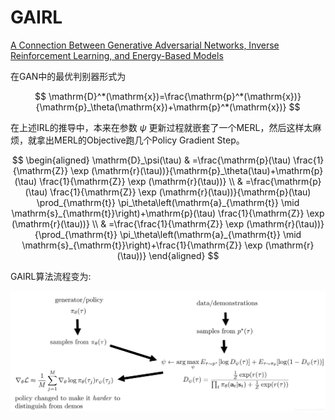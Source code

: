 # GAIRL

[A Connection Between Generative Adversarial Networks, Inverse Reinforcement Learning, and Energy-Based Models](https://arxiv.org/pdf/1611.03852.pdf)

在GAN中的最优判别器形式为

$$
\mathrm{D}^*(\mathrm{x})=\frac{\mathrm{p}^*(\mathrm{x})}{\mathrm{p}_\theta(\mathrm{x})+\mathrm{p}^*(\mathrm{x})}
$$

在上述IRL的推导中，本来在参数 $\psi$ 更新过程就嵌套了一个MERL，然后这样太麻烦，就拿出MERL的Objective跑几个Policy Gradient Step。

$$
\begin{aligned}
\mathrm{D}_\psi(\tau) & =\frac{\mathrm{p}(\tau) \frac{1}{\mathrm{Z}} \exp (\mathrm{r}(\tau))}{\mathrm{p}_\theta(\tau)+\mathrm{p}(\tau) \frac{1}{\mathrm{Z}} \exp (\mathrm{r}(\tau))} \\
& =\frac{\mathrm{p}(\tau) \frac{1}{\mathrm{Z}} \exp (\mathrm{r}(\tau))}{\mathrm{p}(\tau) \prod_{\mathrm{t}} \pi_\theta\left(\mathrm{a}_{\mathrm{t}} \mid \mathrm{s}_{\mathrm{t}}\right)+\mathrm{p}(\tau) \frac{1}{\mathrm{Z}} \exp (\mathrm{r}(\tau))} \\
& =\frac{\frac{1}{\mathrm{Z}} \exp (\mathrm{r}(\tau))}{\prod_{\mathrm{t}} \pi_\theta\left(\mathrm{a}_{\mathrm{t}} \mid \mathrm{s}_{\mathrm{t}}\right)+\frac{1}{\mathrm{Z}} \exp (\mathrm{r}(\tau))}
\end{aligned}
$$

GAIRL算法流程变为:

![GAIRL](../../img/GAIRL.png)
